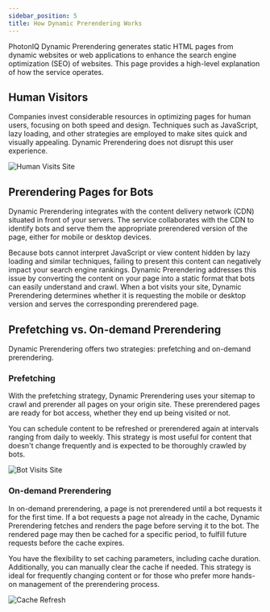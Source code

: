 ```yaml
---
sidebar_position: 5
title: How Dynamic Prerendering Works
---
```


PhotonIQ Dynamic Prerendering generates static HTML pages from dynamic websites or web applications to enhance the search engine optimization (SEO) of websites. This page provides a high-level explanation of how the service operates.

## Human Visitors

Companies invest considerable resources in optimizing pages for human users, focusing on both speed and design. Techniques such as JavaScript, lazy loading, and other strategies are employed to make sites quick and visually appealing. Dynamic Prerendering does not disrupt this user experience.

![Human Visits Site](/img/photoniq/prerendering/human-visits-site.png)

## Prerendering Pages for Bots

Dynamic Prerendering integrates with the content delivery network (CDN) situated in front of your servers. The service collaborates with the CDN to identify bots and serve them the appropriate prerendered version of the page, either for mobile or desktop devices.

Because bots cannot interpret JavaScript or view content hidden by lazy loading and similar techniques, failing to present this content can negatively impact your search engine rankings. Dynamic Prerendering addresses this issue by converting the content on your page into a static format that bots can easily understand and crawl. When a bot visits your site, Dynamic Prerendering determines whether it is requesting the mobile or desktop version and serves the corresponding prerendered page.

## Prefetching vs. On-demand Prerendering

Dynamic Prerendering offers two strategies: prefetching and on-demand prerendering.

### Prefetching

With the prefetching strategy, Dynamic Prerendering uses your sitemap to crawl and prerender all pages on your origin site. These prerendered pages are ready for bot access, whether they end up being visited or not.

You can schedule content to be refreshed or prerendered again at intervals ranging from daily to weekly. This strategy is most useful for content that doesn't change frequently and is expected to be thoroughly crawled by bots.

![Bot Visits Site](/img/photoniq/prerendering/bot-visits-site.png)

### On-demand Prerendering

In on-demand prerendering, a page is not prerendered until a bot requests it for the first time. If a bot requests a page not already in the cache, Dynamic Prerendering fetches and renders the page before serving it to the bot. The rendered page may then be cached for a specific period, to fulfill future requests before the cache expires.

You have the flexibility to set caching parameters, including cache duration. Additionally, you can manually clear the cache if needed. This strategy is ideal for frequently changing content or for those who prefer more hands-on management of the prerendering process.

![Cache Refresh](/img/photoniq/prerendering/refresh-cache.png)
